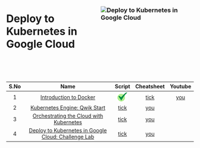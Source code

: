 [youtube]: /assets/yt.png
[cross]: /assets/cross.jpg
[tick]: /assets/tick.jpg

### <img src="https://cdn.qwiklabs.com/AO0Qs5CNQcda6X5UNd4kp%2BG8%2F9HHuxR%2FEC5K33Iwy9A%3D" alt="Deploy to Kubernetes in Google Cloud" title="Deploy to Kubernetes in Google Cloud" align="right" height="180" width="250"/>

# Deploy to Kubernetes in Google Cloud

<br>
<br>
<br>


| S.No | Name | Script | Cheatsheet | Youtube |
| :--: | :---: | :------: | :--------: | :------: |
| 1 | [Introduction to Docker](https://www.cloudskillsboost.google/focuses/1029?parent=catalog) | [![tick][tick]]() | [tick]() | [you]() |
| 2 | [Kubernetes Engine: Qwik Start](https://www.cloudskillsboost.google/focuses/878?parent=catalog) | [tick]() | [you]() |
| 3 | [Orchestrating the Cloud with Kubernetes](https://www.cloudskillsboost.google/focuses/557?parent=catalog) | [tick]() | [you]() |
| 4 | [Deploy to Kubernetes in Google Cloud: Challenge Lab](https://www.cloudskillsboost.google/focuses/10457?parent=catalog) | [tick]() | [you]() |